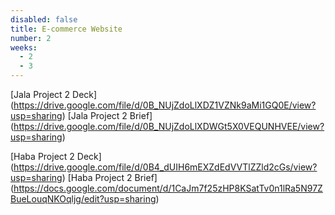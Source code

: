 ```yaml
---
disabled: false
title: E-commerce Website
number: 2
weeks:
  - 2
  - 3
---
```


[Jala Project 2 Deck] (https://drive.google.com/file/d/0B_NUjZdoLlXDZ1VZNk9aMi1GQ0E/view?usp=sharing)
[Jala Project 2 Brief] (https://drive.google.com/file/d/0B_NUjZdoLlXDWGt5X0VEQUNHVEE/view?usp=sharing)

[Haba Project 2 Deck] (https://drive.google.com/file/d/0B4_dUIH6mEXZdEdVVTlZZld2cGs/view?usp=sharing)
[Haba Project 2 Brief] (https://docs.google.com/document/d/1CaJm7f25zHP8KSatTv0n1lRa5N97ZBueLouqNKOqljg/edit?usp=sharing)

